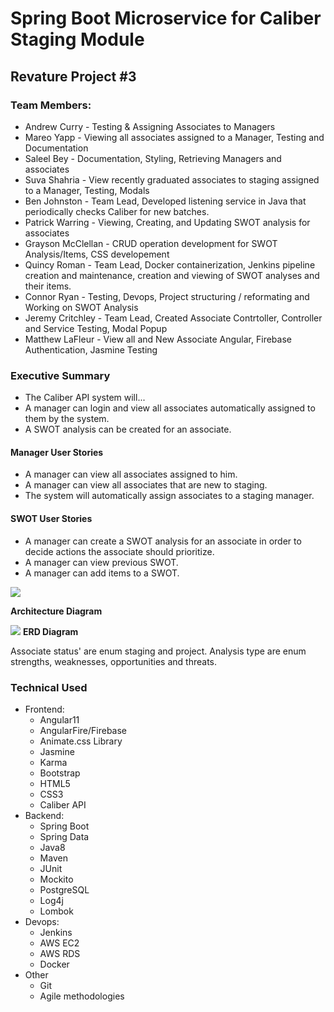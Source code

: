 # Spring Boot Microservice for Caliber Staging Module

## Revature Project #3

### Team Members:
- Andrew Curry - Testing & Assigning Associates to Managers
- Mareo Yapp - Viewing all associates assigned to a Manager, Testing and Documentation
- Saleel Bey - Documentation, Styling, Retrieving Managers and associates
- Suva Shahria - View recently graduated associates to staging assigned to a Manager, Testing, Modals
- Ben Johnston - Team Lead, Developed listening service in Java that periodically checks Caliber for new batches.
- Patrick Warring - Viewing, Creating, and Updating SWOT analysis for associates
- Grayson McClellan - CRUD operation development for SWOT Analysis/Items, CSS developement
- Quincy Roman -  Team Lead, Docker containerization, Jenkins pipeline creation and maintenance, creation and viewing of SWOT analyses and their items.
- Connor Ryan - Testing, Devops, Project structuring / reformating and Working on SWOT Analysis 
- Jeremy Critchley - Team Lead, Created Associate Contrtoller, Controller and Service Testing, Modal Popup
- Matthew LaFleur - View all and New Associate Angular, Firebase Authentication, Jasmine Testing

### Executive Summary
- The Caliber API system will...
- A manager can login and view all associates automatically assigned to them by the system.
- A SWOT analysis can be created for an associate.

#### Manager User Stories
- A manager can view all associates assigned to him.
- A manager can view all associates that are new to staging.
- The system will automatically assign associates to a staging manager.

#### SWOT User Stories
- A manager can create a SWOT analysis for an associate in order to decide actions the associate should prioritize.
- A manager can view previous SWOT.
- A manager can add items to a SWOT.
 
![](./imgs/AD.png)

**Architecture Diagram**

![](./imgs/ERD.PNG)
**ERD Diagram**

Associate status' are enum staging and project. Analysis type are enum strengths, weaknesses, opportunities and threats.

### Technical Used
- Frontend:
  - Angular11
  - AngularFire/Firebase
  - Animate.css Library
  - Jasmine
  - Karma
  - Bootstrap
  - HTML5
  - CSS3
  - Caliber API
- Backend:
  - Spring Boot
  - Spring Data
  - Java8
  - Maven
  - JUnit
  - Mockito
  - PostgreSQL
  - Log4j
  - Lombok
- Devops:
  - Jenkins
  - AWS EC2
  - AWS RDS
  - Docker
- Other
  - Git
  - Agile methodologies
